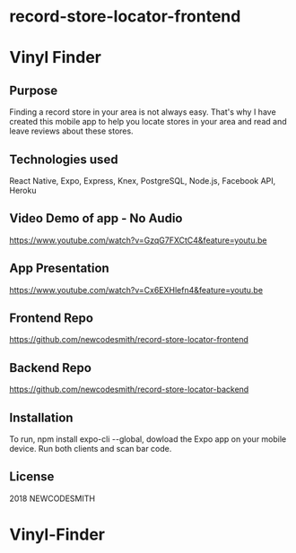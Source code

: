 # record-store-locator-frontend

# Vinyl Finder

## Purpose
Finding a record store in your area is not always easy. That's why I have created this mobile app to help you locate stores in your area and read and leave reviews about these stores.

## Technologies used
React Native, Expo, Express, Knex, PostgreSQL, Node.js, Facebook API, Heroku

## Video Demo of app - No Audio
https://www.youtube.com/watch?v=GzqG7FXCtC4&feature=youtu.be

## App Presentation
https://www.youtube.com/watch?v=Cx6EXHlefn4&feature=youtu.be

## Frontend Repo
https://github.com/newcodesmith/record-store-locator-frontend

## Backend Repo
https://github.com/newcodesmith/record-store-locator-backend

## Installation
To run, npm install expo-cli --global, dowload the Expo app on your mobile device. Run both clients and scan bar code.

## License
2018 NEWCODESMITH
# Vinyl-Finder
